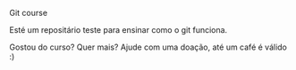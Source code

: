 
Git course

Esté um repositário teste para ensinar como o git funciona.

Gostou do curso? Quer mais? Ajude com uma doação, até um café é válido :)
